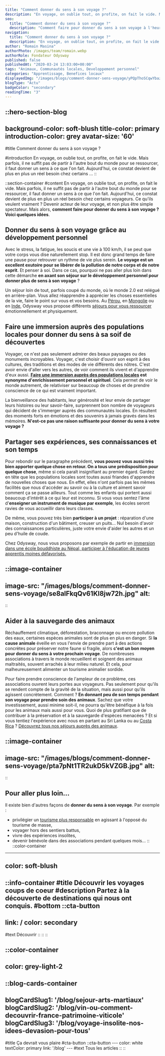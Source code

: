 ```yaml
---
title: "Comment donner du sens à son voyage ?"
description: "En voyage, on oublie tout, on profite, on fait le vide. Mais parfois, il ne suffit pas de partir à l'autre bout du monde pour se ressourcer, il faut donner un sens à ce que l'on fait. Aujourd'hui, ce constat devient de plus en plus un réel besoin chez certains ..."
seo:
  title: "Comment donner du sens à son voyage ?"
  description: "Comment faire pour donner du sens à son voyage à l'heure où les voyageurs sont de plus en plus en quête d'émotions et de partage ?"
navigation:
  title: "Comment donner du sens à son voyage ?"
  description: "En voyage, on oublie tout, on profite, on fait le vide. Mais parfois, il ne suffit pas de partir à l'autre bout du monde pour se ressourcer, il faut donner un sens à ce que l'on fait. Aujourd'hui, ce constat devient de plus en plus un réel besoin chez certains ..."
author: "Romain Masina"
authorPhoto: /images/team/romain.webp
authorRole: Fondateur Odysway
published: false
publishedAt: "2020-03-24 13:03:00+00:00"
tags: "Animaux, Communautés locales, Developpement personnel"
categories: "Apprentissage, Benefices locaux"
displayedImg: "/images/blogs/comment-donner-sens-voyage/yPQpThoSCqwYbazAKPQ4.jpg"
blogType: "Actu"
badgeColor: "secondary"
readingTime: "3"
---
```


::hero-section-blog
---
background-color: soft-blush
title-color: primary
introduction-color: grey
avatar-size: '60'
---
#title
Comment donner du sens à son voyage ?

#introduction
En voyage, on oublie tout, on profite, on fait le vide. Mais parfois, il ne suffit pas de partir à l'autre bout du monde pour se ressourcer, il faut donner un sens à ce que l'on fait. Aujourd'hui, ce constat devient de plus en plus un réel besoin chez certains ...
::

::section-container
#content
En voyage, on oublie tout, on profite, on fait le vide. Mais parfois, il ne suffit pas de partir à l'autre bout du monde pour se ressourcer, il faut donner un sens à ce que l'on fait. Aujourd'hui, ce constat devient de plus en plus un réel besoin chez certains voyageurs. Ce qu'ils veulent vraiment ? Devenir acteur de leur voyage, et non plus être simple spectateur. Mais alors, **comment faire pour donner du sens à son voyage ? Voici quelques idées**.

## Donner du sens à son voyage grâce au développement personnel

Avec le stress, la fatigue, les soucis et une vie à 100 km/h, il se peut que votre corps vous dise naturellement stop. Il est donc grand temps de faire une pause pour retrouver un rythme de vie plus serein. **Le voyage est un excellent exutoire pour se libérer de la pollution de notre corps et de notre esprit**. Et penser à soi. Dans ce cas, pourquoi ne pas aller plus loin dans cette démarche **en axant son séjour sur le développement personnel pour donner plus de sens à son voyage** ?

Un séjour loin de tout, parfois coupé du monde, où le monde 2.0 est relégué en arrière-plan. Vous allez réapprendre à apprécier les choses essentielles de la vie, faire le point sur vous et vos besoins. Au [Pérou](https://odysway.com/voyages/voyage-chamanique-perou?utm_source=Blog&utm_medium=SEO&utm_campaign=Comment_donner_du_sens_a_son%20voyage), en [Mongolie](https://odysway.com/voyages/voyage-chamane-mongolie?utm_source=Blog&utm_medium=SEO&utm_campaign=Comment_donner_du_sens_a_son%20voyage) ou en [Inde](https://odysway.com/voyages/retraite-yoga-sikkim-inde), Odysway vous propose différents [séjours pour vous ressourcer](https://odysway.com/thematiques/voyage-initiatique) émotionnellement et physiquement.

## Faire une immersion auprès des populations locales pour donner du sens à sa soif de découvertes

Voyager, ce n'est pas seulement admirer des beaux paysages ou des monuments incroyables. Voyager, c'est choisir d'ouvrir son esprit à des cultures, des traditions et des modes de vie différents des nôtres. C'est avoir envie d'aller vers les autres, de voir comment ils vivent et d'apprendre d'eux aussi. **[Faire une immersion auprès des populations locales](https://odysway.com/thematiques/sejours-chez-l-habitant) est synonyme d'enrichissement personnel et spirituel**. Cela permet de voir le monde autrement, de relativiser sur beaucoup de choses et de prendre conscience de ce qui est vraiment important.

La bienveillance des habitants, leur générosité et leur envie de partager leurs histoires ou leur savoir-faire, surprennent bon nombre de voyageurs qui décident de s'immerger auprès des communautés locales. En résultent des moments forts en émotions et des souvenirs à jamais gravés dans les mémoires. **N'est-ce pas une raison suffisante pour donner du sens à votre voyage ?**

## Partager ses expériences, ses connaissances et son temps

Pour rebondir sur le paragraphe précédent, **vous pouvez vous aussi très bien apporter quelque chose en retour. On a tous une prédisposition pour quelque chose**, même si cela paraît insignifiant au premier égard. Gardez en tête que les populations locales sont toutes aussi friandes d'apprendre de nouvelles choses que nous. En effet, elles n'ont parfois pas les mêmes facilités que nous d'accéder au savoir ou à la culture et aiment savoir comment ça se passe ailleurs. Tout comme les enfants qui portent aussi beaucoup d'intérêt à ce qui leur est inconnu. Si vous vous sentez l'âme d'**enseigner un instrument de musique par exemple**, les écoles seront ravies de vous accueillir dans leurs classes.

De même, vous pouvez très bien **participer à un projet** : réparation d'une maison, construction d'un bâtiment, creuser un puits… Nul besoin d'avoir des connaissances particulières, juste votre envie d'aider les autres et un peu d'huile de coude.

Chez Odysway, nous vous proposons par exemple de partir en [immersion dans une école bouddhiste au Népal, participer à l'éducation de jeunes apprentis moines défavorisés.](https://odysway.com/voyages/immersion-ecole-bouddhiste-nepal?utm_source=Blog&utm_medium=SEO&utm_campaign=Comment_donner_du_sens_a_son%20voyage)

::image-container
---
image-src: "/images/blogs/comment-donner-sens-voyage/se8alFkqQv61Kl8jw72h.jpg"
alt: 
---
::

## Aider à la sauvegarde des animaux

Réchauffement climatique, déforestation, braconnage ou encore pollution des eaux, certaines espèces animales sont de plus en plus en danger. Si **la cause animale** éveille en vous l'envie de prendre part à des actions concrètes pour préserver notre faune si fragile, alors **c'est un bon moyen pour donner du sens à votre prochain voyage**. De nombreuses associations à travers le monde recueillent et soignent des animaux maltraités, souvent arrachés à leur milieu naturel. Et cela, pour malheureusement alimenter un tourisme animalier sordide.

Pour faire prendre conscience de l'ampleur de ce problème, ces associations ouvrent leurs portes aux voyageurs. Pas seulement pour qu'ils se rendent compte de la gravité de la situation, mais aussi pour qu'ils agissent concrètement. Comment ? **En donnant peu de son temps pendant son voyage pour prendre soin des animaux**. Sachez que votre investissement, aussi minime soit-il, ne pourra qu'être bénéfique à la fois pour les animaux mais aussi pour vous. Quoi de plus gratifiant que de contribuer à la préservation et à la sauvegarde d'espèces menacées ? Et si vous tentiez l'expérience avec nous en partant au Sri Lanka ou au [Costa Rica](https://odysway.com/voyages/refuge-animaux-costa-rica?utm_source=Blog&utm_medium=SEO&utm_campaign=Comment_donner_du_sens_a_son%20voyage) ? [Découvrez tous nos séjours auprès des animaux](https://odysway.com/thematiques/voyage-animalier).

::image-container
---
image-src: "/images/blogs/comment-donner-sens-voyage/pta7pNt1TR2ukD5kVZGB.jpg"
alt: 
---
::

## Pour aller plus loin…

Il existe bien d'autres façons de **donner du sens à son voyage**. Par exemple :

*   privilégier un [tourisme plus responsable](https://odysway.com/tourisme-responsable-demain) en agissant à l'opposé du tourisme de masse,
*   voyager hors des sentiers battus,
*   vivre des expériences insolites,
*   devenir bénévole dans des associations pendant quelques mois…
::
::color-container
---
color: soft-blush
---
  ::info-container
  #title
  Découvrir les voyages coups de coeur
  #description
  Partez à la découverte de destinations qui nous ont conquis.
  #bottom
  ::cta-button
  ---
  link: /
  color: secondary
  ---
  #text
  Découvrir
  ::
  ::
::

::color-container
---
color: grey-light-2
---
  ::blog-cards-container
  ---
  blogCardSlug1: '/blog/sejour-arts-martiaux' 
  blogCardSlug2: '/blog/vin-ou-comment-decouvrir-france-patrimoine-viticole' 
  blogCardSlug3: '/blog/voyage-insolite-nos-idees-devasion-pour-tous' 
  ---
  #title
  Ça devrait vous plaire
  #cta-button
    ::cta-button
    ---
    color: white
    textColor: primary
    link: '/blog'
    ---
    #text
    Tous les  articles
    ::
  ::
